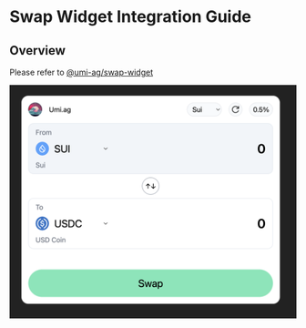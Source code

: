 # Swap Widget Integration Guide

## Overview

Please refer to [@umi-ag/swap-widget](https://github.com/umi-ag/swap-widget)

![swap-widget](img/swap-widget.png)
